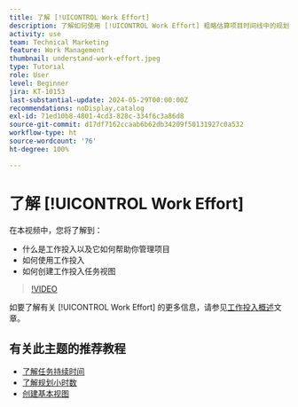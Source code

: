 ```yaml
---
title: 了解 [!UICONTROL Work Effort]
description: 了解如何使用 [!UICONTROL Work Effort] 粗略估算项目时间线中的规划小时数。
activity: use
team: Technical Marketing
feature: Work Management
thumbnail: understand-work-effort.jpeg
type: Tutorial
role: User
level: Beginner
jira: KT-10153
last-substantial-update: 2024-05-29T00:00:00Z
recommendations: noDisplay,catalog
exl-id: 71ed10b8-4801-4cd3-828c-334f6c3a86d8
source-git-commit: d17df7162ccaab6b62db34209f50131927c0a532
workflow-type: ht
source-wordcount: '76'
ht-degree: 100%

---
```


# 了解 [!UICONTROL Work Effort]

在本视频中，您将了解到：

* 什么是工作投入以及它如何帮助你管理项目
* 如何使用工作投入
* 如何创建工作投入任务视图

>[!VIDEO](https://video.tv.adobe.com/v/3429446/?quality=12&learn=on&enablevpops)

如要了解有关 [!UICONTROL Work Effort] 的更多信息，请参见[工作投入概述](https://experienceleague.adobe.com/docs/workfront/using/manage-work/tasks/task-information/work-effort.html?lang=zh-Hans)文章。

## 有关此主题的推荐教程

* [了解任务持续时间](/help/manage-work/tasks/understand-task-durations.md)
* [了解规划小时数](/help/manage-work/tasks/understand-planned-hours.md)
* [创建基本视图](/help/reporting/basic-reporting/create-a-basic-view.md)
